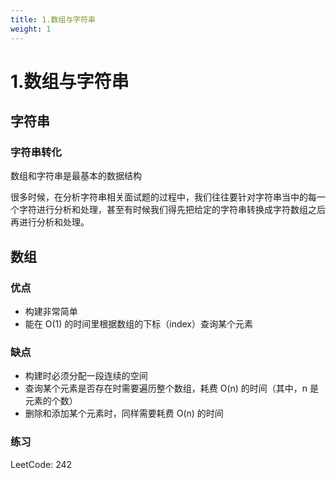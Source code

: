 ```yaml
---
title: 1.数组与字符串
weight: 1
---
```

# 1.数组与字符串
## 字符串
### 字符串转化
数组和字符串是最基本的数据结构

很多时候，在分析字符串相关面试题的过程中，我们往往要针对字符串当中的每一个字符进行分析和处理，甚至有时候我们得先把给定的字符串转换成字符数组之后再进行分析和处理。

## 数组
### 优点
* 构建非常简单
* 能在 O(1) 的时间里根据数组的下标（index）查询某个元素
### 缺点
* 构建时必须分配一段连续的空间
* 查询某个元素是否存在时需要遍历整个数组，耗费 O(n) 的时间（其中，n 是元素的个数）
* 删除和添加某个元素时，同样需要耗费 O(n) 的时间
### 练习
LeetCode: 242


